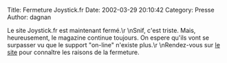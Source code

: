 Title: Fermeture Joystick.fr
Date: 2002-03-29 20:10:42
Category: Presse
Author: dagnan

Le site Joystick.fr est maintenant fermé.\r
\nSnif, c'est triste. Mais, heureusement, le magazine continue toujours. On espere qu'ils vont se surpasser vu que le support "on-line" n'existe plus.\r
\nRendez-vous sur [le site](http://joystick.fr) pour connaître les raisons de la fermeture.